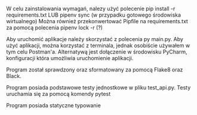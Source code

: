 W celu zainstalowania wymagań, nalezy użyć polecenie pip install -r requirements.txt LUB pipenv sync (w przypadku gotowego środowiska wirtualnego)
Można również przekonwertować Pipfile na requirements.txt za pomocą polecenia pipenv lock -r (?)

Aby uruchomić aplikacje należy skorzystać z polecenia py main.py. Aby użyć aplikacji, można korzystać z terminala, jednak osobiście używałem w tym celu Postman'a.
Alternatywą jest dołączenie w środowisku PyCharm, konfiguracji która umożliwia uruchomienie aplikacji.

Program został sprawdzony oraz sformatowany za pomocą Flake8 oraz Black. 

Program posiada podstawowe testy jednostkowe w pliku test_api.py. Testy uruchamia się za pomocą komendy pytest

Program posiada statyczne typowanie


